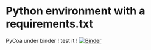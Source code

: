 # Python environment with a requirements.txt
PyCoa under binder ! test it !
[![Binder](https://mybinder.org/badge_logo.svg)](https://mybinder.org/v2/gh/http%3A%2F%2Fmybinder.org%2Fv2%2Fgh%2Fbinder-examples%2Frequirements%2Fmaster/HEAD)
